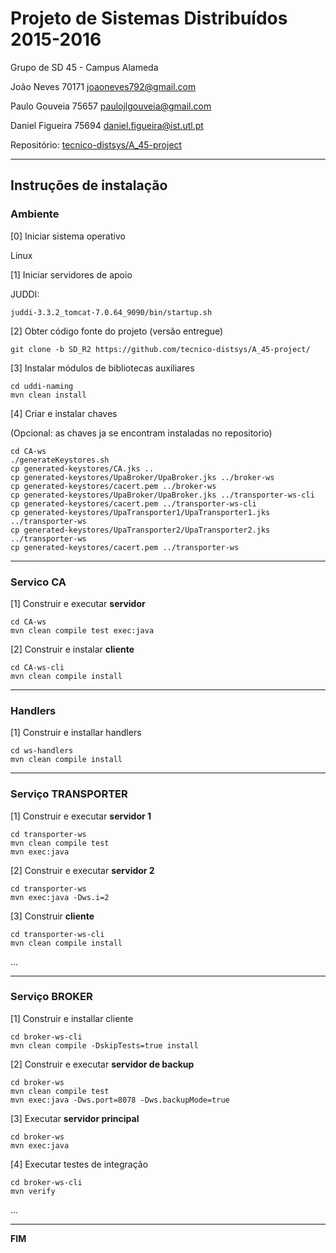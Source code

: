  
# Projeto de Sistemas Distribuídos 2015-2016 #

Grupo de SD 45 - Campus Alameda

João Neves      70171   joaoneves792@gmail.com

Paulo Gouveia   75657   paulojlgouveia@gmail.com

Daniel Figueira 75694   daniel.figueira@ist.utl.pt


Repositório:
[tecnico-distsys/A_45-project](https://github.com/tecnico-distsys/A_45-project/)

-------------------------------------------------------------------------------

## Instruções de instalação 


### Ambiente

[0] Iniciar sistema operativo

Linux

[1] Iniciar servidores de apoio

JUDDI:
```
juddi-3.3.2_tomcat-7.0.64_9090/bin/startup.sh
```

[2] Obter código fonte do projeto (versão entregue)

```
git clone -b SD_R2 https://github.com/tecnico-distsys/A_45-project/
```

[3] Instalar módulos de bibliotecas auxiliares

```
cd uddi-naming
mvn clean install
```

[4] Criar e instalar chaves

(Opcional: as chaves ja se encontram instaladas no repositorio)

```
cd CA-ws
./generateKeystores.sh
cp generated-keystores/CA.jks ..
cp generated-keystores/UpaBroker/UpaBroker.jks ../broker-ws
cp generated-keystores/cacert.pem ../broker-ws
cp generated-keystores/UpaBroker/UpaBroker.jks ../transporter-ws-cli
cp generated-keystores/cacert.pem ../transporter-ws-cli
cp generated-keystores/UpaTransporter1/UpaTransporter1.jks ../transporter-ws
cp generated-keystores/UpaTransporter2/UpaTransporter2.jks ../transporter-ws
cp generated-keystores/cacert.pem ../transporter-ws
```

-------------------------------------------------------------------------------
### Servico CA
[1] Construir e executar **servidor**
```
cd CA-ws
mvn clean compile test exec:java
```
[2] Construir e instalar **cliente**
```
cd CA-ws-cli
mvn clean compile install
```

-------------------------------------------------------------------------------
### Handlers
[1] Construir e installar handlers
```
cd ws-handlers
mvn clean compile install
```
-------------------------------------------------------------------------------

### Serviço TRANSPORTER

[1] Construir e executar **servidor 1**

```
cd transporter-ws
mvn clean compile test
mvn exec:java
```

[2] Construir e executar **servidor 2**

```
cd transporter-ws
mvn exec:java -Dws.i=2
```

[3] Construir **cliente**

```
cd transporter-ws-cli
mvn clean compile install
```

...


-------------------------------------------------------------------------------

### Serviço BROKER
[1] Construir e installar cliente
```
cd broker-ws-cli
mvn clean compile -DskipTests=true install
```

[2] Construir e executar **servidor de backup**

```
cd broker-ws
mvn clean compile test
mvn exec:java -Dws.port=8078 -Dws.backupMode=true
```

[3] Executar **servidor principal**
```
cd broker-ws
mvn exec:java
```


[4] Executar testes de integração

```
cd broker-ws-cli
mvn verify
```

...

-------------------------------------------------------------------------------
**FIM**
